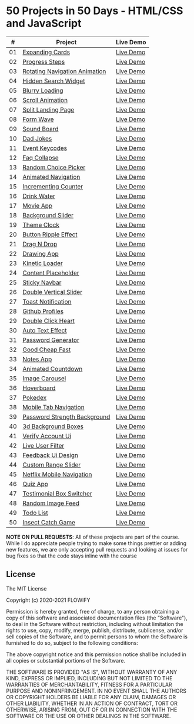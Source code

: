 # 50 Projects in 50 Days - HTML/CSS and JavaScript

|  #  | Project                                                                                                                     | Live Demo                                                                         |
| :-: | --------------------------------------------------------------------------------------------------------------------------- | --------------------------------------------------------------------------------- |
| 01  | [Expanding Cards](https://github.com/bradtraversy/50projects50days/tree/master/expanding-cards)                             | [Live Demo](https://50projects50days.com/projects/expanding-cards/)               |
| 02  | [Progress Steps](https://github.com/bradtraversy/50projects50days/tree/master/progress-steps)                               | [Live Demo](https://50projects50days.com/projects/progress-steps/)                |
| 03  | [Rotating Navigation Animation](https://github.com/bradtraversy/50projects50days/tree/master/rotating-nav-animation)                       | [Live Demo](https://50projects50days.com/projects/rotating-navigation-animation/) |
| 04  | [Hidden Search Widget](https://github.com/bradtraversy/50projects50days/tree/master/hidden-search)                          | [Live Demo](https://50projects50days.com/projects/hidden-search-widget/)          |
| 05  | [Blurry Loading](https://github.com/bradtraversy/50projects50days/tree/master/blurry-loading)                               | [Live Demo](https://50projects50days.com/projects/blurry-loading/)                |
| 06  | [Scroll Animation](https://github.com/bradtraversy/50projects50days/tree/master/scroll-animation)                           | [Live Demo](https://50projects50days.com/projects/scroll-animation/)              |
| 07  | [Split Landing Page](https://github.com/bradtraversy/50projects50days/tree/master/split-landing-page)                       | [Live Demo](https://50projects50days.com/projects/split-landing-page/)            |
| 08  | [Form Wave](https://github.com/bradtraversy/50projects50days/tree/master/form-input-wave)                                         | [Live Demo](https://50projects50days.com/projects/form-wave/)                     |
| 09  | [Sound Board](https://github.com/bradtraversy/50projects50days/tree/master/sound-board)                                     | [Live Demo](https://50projects50days.com/projects/sound-board/)                   |
| 10  | [Dad Jokes](https://github.com/bradtraversy/50projects50days/tree/master/dad-jokes)                                         | [Live Demo](https://50projects50days.com/projects/dad-jokes/)                     |
| 11  | [Event Keycodes](https://github.com/bradtraversy/50projects50days/tree/master/event-keycodes)                               | [Live Demo](https://50projects50days.com/projects/event-keycodes/)                |
| 12  | [Faq Collapse](https://github.com/bradtraversy/50projects50days/tree/master/faq-collapse)                                   | [Live Demo](https://50projects50days.com/projects/faq-collapse/)                  |
| 13  | [Random Choice Picker](https://github.com/bradtraversy/50projects50days/tree/master/random-choice-picker)                   | [Live Demo](https://50projects50days.com/projects/random-choice-picker/)          |
| 14  | [Animated Navigation](https://github.com/bradtraversy/50projects50days/tree/master/animated-navigation)                     | [Live Demo](https://50projects50days.com/projects/animated-navigation/)           |
| 15  | [Incrementing Counter](https://github.com/bradtraversy/50projects50days/tree/master/incrementing-counter)                   | [Live Demo](https://50projects50days.com/projects/incrementing-counter/)          |
| 16  | [Drink Water](https://github.com/bradtraversy/50projects50days/tree/master/drink-water)                                     | [Live Demo](https://50projects50days.com/projects/drink-water/)                   |
| 17  | [Movie App](https://github.com/bradtraversy/50projects50days/tree/master/movie-app)                                         | [Live Demo](https://50projects50days.com/projects/movie-app/)                     |
| 18  | [Background Slider](https://github.com/bradtraversy/50projects50days/tree/master/background-slider)                         | [Live Demo](https://50projects50days.com/projects/background-slider/)             |
| 19  | [Theme Clock](https://github.com/bradtraversy/50projects50days/tree/master/theme-clock)                                     | [Live Demo](https://50projects50days.com/projects/theme-clock/)                   |
| 20  | [Button Ripple Effect](https://github.com/bradtraversy/50projects50days/tree/master/button-ripple-effect)                   | [Live Demo](https://50projects50days.com/projects/button-ripple-effect/)          |
| 21  | [Drag N Drop](https://github.com/bradtraversy/50projects50days/tree/master/drag-n-drop)                                     | [Live Demo](https://50projects50days.com/projects/drag-n-drop/)                   |
| 22  | [Drawing App](https://github.com/bradtraversy/50projects50days/tree/master/drawing-app)                                     | [Live Demo](https://50projects50days.com/projects/drawing-app/)                   |
| 23  | [Kinetic Loader](https://github.com/bradtraversy/50projects50days/tree/master/kinetic-loader)                               | [Live Demo](https://50projects50days.com/projects/kinetic-loader/)                |
| 24  | [Content Placeholder](https://github.com/bradtraversy/50projects50days/tree/master/content-placeholder)                     | [Live Demo](https://50projects50days.com/projects/content-placeholder/)           |
| 25  | [Sticky Navbar](https://github.com/bradtraversy/50projects50days/tree/master/sticky-navigation)                                 | [Live Demo](https://50projects50days.com/projects/sticky-navbar/)                 |
| 26  | [Double Vertical Slider](https://github.com/bradtraversy/50projects50days/tree/master/double-vertical-slider)               | [Live Demo](https://50projects50days.com/projects/double-vertical-slider/)        |
| 27  | [Toast Notification](https://github.com/bradtraversy/50projects50days/tree/master/toast-notification)                       | [Live Demo](https://50projects50days.com/projects/toast-notification/)            |
| 28  | [Github Profiles](https://github.com/bradtraversy/50projects50days/tree/master/github-profiles)                             | [Live Demo](https://50projects50days.com/projects/github-profiles/)               |
| 29  | [Double Click Heart](https://github.com/bradtraversy/50projects50days/tree/master/double-click-heart)                       | [Live Demo](https://50projects50days.com/projects/double-click-heart/)            |
| 30  | [Auto Text Effect](https://github.com/bradtraversy/50projects50days/tree/master/auto-text-effect)                           | [Live Demo](https://50projects50days.com/projects/auto-text-effect/)              |
| 31  | [Password Generator](https://github.com/bradtraversy/50projects50days/tree/master/password-generator)                       | [Live Demo](https://50projects50days.com/projects/password-generator/)            |
| 32  | [Good Cheap Fast](https://github.com/bradtraversy/50projects50days/tree/master/good-cheap-fast)                             | [Live Demo](https://50projects50days.com/projects/good-cheap-fast/)               |
| 33  | [Notes App](https://github.com/bradtraversy/50projects50days/tree/master/notes-app)                                         | [Live Demo](https://50projects50days.com/projects/notes-app/)                     |
| 34  | [Animated Countdown](https://github.com/bradtraversy/50projects50days/tree/master/animated-countdown)                       | [Live Demo](https://50projects50days.com/projects/animated-countdown/)            |
| 35  | [Image Carousel](https://github.com/bradtraversy/50projects50days/tree/master/image-carousel)                               | [Live Demo](https://50projects50days.com/projects/image-carousel/)                |
| 36  | [Hoverboard](https://github.com/bradtraversy/50projects50days/tree/master/hoverboard)                                       | [Live Demo](https://50projects50days.com/projects/hoverboard/)                    |
| 37  | [Pokedex](https://github.com/bradtraversy/50projects50days/tree/master/pokedex)                                             | [Live Demo](https://50projects50days.com/projects/pokedex/)                       |
| 38  | [Mobile Tab Navigation](https://github.com/bradtraversy/50projects50days/tree/master/mobile-tab-navigation)                 | [Live Demo](https://50projects50days.com/projects/mobile-tab-navigation/)         |
| 39  | [Password Strength Background](https://github.com/bradtraversy/50projects50days/tree/master/password-strength-background)   | [Live Demo](https://50projects50days.com/projects/password-strength-background/)  |
| 40  | [3d Background Boxes](https://github.com/bradtraversy/50projects50days/tree/master/3d-boxes-background)                     | [Live Demo](https://50projects50days.com/projects/3d-background-boxes/)           |
| 41  | [Verify Account Ui](https://github.com/bradtraversy/50projects50days/tree/master/verify-account-ui)                         | [Live Demo](https://50projects50days.com/projects/verify-account-ui/)             |
| 42  | [Live User Filter](https://github.com/bradtraversy/50projects50days/tree/master/live-user-filter)                           | [Live Demo](https://50projects50days.com/projects/live-user-filter/)              |
| 43  | [Feedback Ui Design](https://github.com/bradtraversy/50projects50days/tree/master/feedback-ui-design)                       | [Live Demo](https://50projects50days.com/projects/feedback-ui-design/)            |
| 44  | [Custom Range Slider](https://github.com/bradtraversy/50projects50days/tree/master/custom-range-slider)                     | [Live Demo](https://50projects50days.com/projects/custom-range-slider/)           |
| 45  | [Netflix Mobile Navigation](https://github.com/bradtraversy/50projects50days/tree/master/netflix-mobile-navigation)         | [Live Demo](https://50projects50days.com/projects/netflix-mobile-navigation/)     |
| 46  | [Quiz App](https://github.com/bradtraversy/50projects50days/tree/master/quiz-app)                                           | [Live Demo](https://50projects50days.com/projects/quiz-app/)                      |
| 47  | [Testimonial Box Switcher](https://github.com/bradtraversy/50projects50days/tree/master/testimonial-box-switcher)           | [Live Demo](https://50projects50days.com/projects/testimonial-box-switcher/)      |
| 48  | [Random Image Feed](https://github.com/bradtraversy/50projects50days/tree/master/random-image-generator)                         | [Live Demo](https://50projects50days.com/projects/random-image-feed/)             |
| 49  | [Todo List](https://github.com/bradtraversy/50projects50days/tree/master/todo-list)                                         | [Live Demo](https://50projects50days.com/projects/todo-list/)                     |
| 50  | [Insect Catch Game](https://github.com/bradtraversy/50projects50days/tree/master/insect-catch-game)                         | [Live Demo](https://50projects50days.com/projects/insect-catch-game/)             |

**NOTE ON PULL REQUESTS**: All of these projects are part of the course. While I do appreciate people trying to make some things prettier or adding new features, we are only accepting pull requests and looking at issues for bug fixes so that the code stays inline with the course

## License

The MIT License

Copyright (c) 2020-2021 FLOWIFY

Permission is hereby granted, free of charge, to any person obtaining a copy
of this software and associated documentation files (the "Software"), to deal
in the Software without restriction, including without limitation the rights
to use, copy, modify, merge, publish, distribute, sublicense, and/or sell
copies of the Software, and to permit persons to whom the Software is
furnished to do so, subject to the following conditions:

The above copyright notice and this permission notice shall be included in
all copies or substantial portions of the Software.

THE SOFTWARE IS PROVIDED "AS IS", WITHOUT WARRANTY OF ANY KIND, EXPRESS OR
IMPLIED, INCLUDING BUT NOT LIMITED TO THE WARRANTIES OF MERCHANTABILITY,
FITNESS FOR A PARTICULAR PURPOSE AND NONINFRINGEMENT. IN NO EVENT SHALL THE
AUTHORS OR COPYRIGHT HOLDERS BE LIABLE FOR ANY CLAIM, DAMAGES OR OTHER
LIABILITY, WHETHER IN AN ACTION OF CONTRACT, TORT OR OTHERWISE, ARISING FROM,
OUT OF OR IN CONNECTION WITH THE SOFTWARE OR THE USE OR OTHER DEALINGS IN
THE SOFTWARE.

